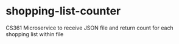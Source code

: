 # shopping-list-counter
CS361 Microservice to receive JSON file and return count for each shopping list within file
